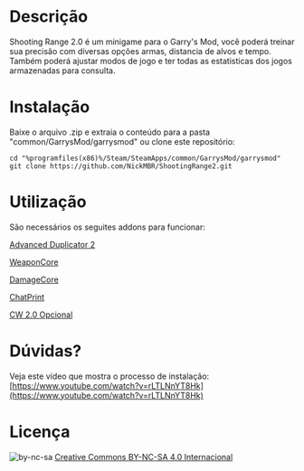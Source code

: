 # Descrição
Shooting Range 2.0 é um minigame para o Garry's Mod, você poderá treinar sua precisão com diversas opções armas, distancia de alvos e tempo. Também poderá ajustar modos de jogo e ter todas as estatisticas dos jogos armazenadas para consulta.

# Instalação
Baixe o arquivo .zip e extraia o conteúdo para a pasta "common/GarrysMod/garrysmod" ou clone este repositório:

	cd "%programfiles(x86)%/Steam/SteamApps/common/GarrysMod/garrysmod"
    git clone https://github.com/NickMBR/ShootingRange2.git

# Utilização
São necessários os seguites addons para funcionar:

[Advanced Duplicator 2](https://github.com/wiremod/advdupe2)

[WeaponCore](http://steamcommunity.com/sharedfiles/filedetails/?id=452197127)

[DamageCore](http://steamcommunity.com/sharedfiles/filedetails/?id=217370580)

[ChatPrint](https://steamcommunity.com/sharedfiles/filedetails/?id=177705430)

[CW 2.0 Opcional](https://steamcommunity.com/sharedfiles/filedetails/349050451)


# Dúvidas?
Veja este vídeo que mostra o processo de instalação:
[https://www.youtube.com/watch?v=rLTLNnYT8Hk](https://www.youtube.com/watch?v=rLTLNnYT8Hk)

# Licença
![by-nc-sa](https://i.creativecommons.org/l/by-nc-sa/4.0/88x31.png)
[Creative Commons BY-NC-SA 4.0 Internacional](http://creativecommons.org/licenses/by-nc-sa/4.0/)